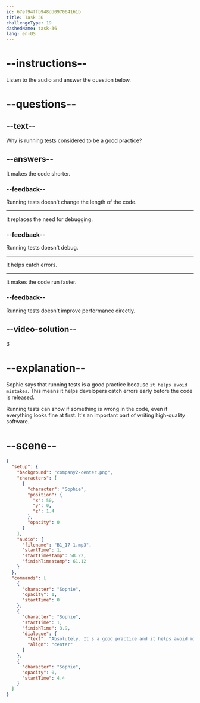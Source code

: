 ```yaml
---
id: 67ef94ffb948dd097064161b
title: Task 36
challengeType: 19
dashedName: task-36
lang: en-US
---
```


<!-- (audio) Sophie: Absolutely. It's a good practice and it helps avoid mistakes. -->

# --instructions--

Listen to the audio and answer the question below.

# --questions--

## --text--

Why is running tests considered to be a good practice?

## --answers--

It makes the code shorter.

### --feedback--

Running tests doesn't change the length of the code.

---

It replaces the need for debugging.

### --feedback--

Running tests doesn't debug.

---

It helps catch errors.

---

It makes the code run faster.

### --feedback--

Running tests doesn't improve performance directly.

## --video-solution--

3

# --explanation--

Sophie says that running tests is a good practice because `it helps avoid mistakes`. This means it helps developers catch errors early before the code is released.

Running tests can show if something is wrong in the code, even if everything looks fine at first. It's an important part of writing high-quality software.

# --scene--

```json
{
  "setup": {
    "background": "company2-center.png",
    "characters": [
      {
        "character": "Sophie",
        "position": {
          "x": 50,
          "y": 0,
          "z": 1.4
        },
        "opacity": 0
      }
    ],
    "audio": {
      "filename": "B1_17-1.mp3",
      "startTime": 1,
      "startTimestamp": 58.22,
      "finishTimestamp": 61.12
    }
  },
  "commands": [
    {
      "character": "Sophie",
      "opacity": 1,
      "startTime": 0
    },
    {
      "character": "Sophie",
      "startTime": 1,
      "finishTime": 3.9,
      "dialogue": {
        "text": "Absolutely. It's a good practice and it helps avoid mistakes.",
        "align": "center"
      }
    },
    {
      "character": "Sophie",
      "opacity": 0,
      "startTime": 4.4
    }
  ]
}
```
